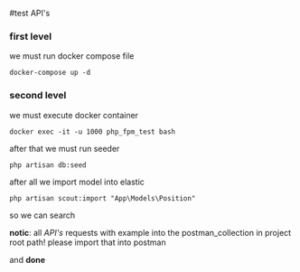#test API's

### first level

we must run docker compose file

`docker-compose up -d`

### second level

we must execute docker container

`docker exec -it -u 1000 php_fpm_test bash`

after that we must run seeder

`php artisan db:seed`

after all we import model into elastic

`php artisan scout:import "App\Models\Position"`

so we can search

__notic__: all _API's_ requests with example into the postman_collection in project root path! please import that into postman

and __done__
